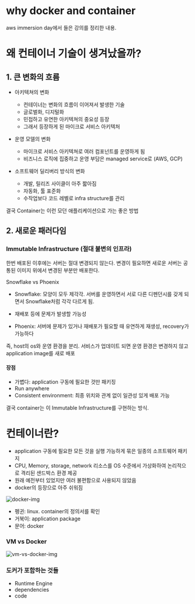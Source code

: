 # why docker and container

aws immersion day에서 들은 강의를 정리한 내용.

# 왜 컨테이너 기술이 생겨났을까?


## 1. 큰 변화의 흐름

- 아키텍쳐의 변화
  - 컨테이너는 변화의 흐름이 이어져서 발생한 기술
  - 글로벌화, 디지털화
  - 민접하고 유연한 아키텍쳐의 중요성 등장
  - 그래서 등장하게 된 마이크로 서비스 아키텍처

- 운영 모델의 변화
  - 마이크로 서비스 아키텍쳐로 여러 컴포넌트를 운영하게 됨
  - 비즈니스 로직에 집중하고 운영 부담은 managed service로 (AWS, GCP)

- 소프트웨어 딜리버리 방식의 변화
  - 개발, 릴리즈 사이클이 아주 짧아짐
  - 자동화, 툴 표준화
  - 수작업보다 코드 레벨로 infra structure를 관리

결국 Container는 이런 모던 애플리케이션으로 가는 좋은 방법

## 2. 새로운 패러다임

### **Immutable Infrastructure** (절대 불변의 인프라)

한번 배포된 이후에는 서버는 절대 변경되지 않는다. 변경이 필요하면 새로운 서버는 공통된 이미지 위에서 변경된 부분만 배포한다.

Snowflake vs Phoenix

- Snowflake: 모양이 모두 제각각. 서버를 운영하면서 서로 다른 디펜던시를 갖게 되면서 Snowflake처럼 각각 다르게 됨.
- 재배포 등에 문제가 발생할 가능성

- Phoenix: 서버에 문제가 있거나 재배포가 필요할 때 유연하게 재생성, recovery가 가능하다

즉, host의 os와 운영 환경을 분리. 서비스가 업데이트 되면 운영 환경은 변경하지 않고 application image를 새로 배포

#### 장점
- 가볍다: application 구동에 필요한 것만 패키징
- Run anywhere
- Consistent environment: 최종 위치와 관계 없이 일관성 있게 배포 가능

결국 container는 이 Immutable Infrastructure를 구현하는 방식.


# 컨테이너란?

- application 구동에 필요한 모든 것을 실행 가능하게 묶은 일종의 소프트웨어 패키지
- CPU, Memory, storage, network 리소스를 OS 수준에서 가상화하여 논리적으로 격리된 샌드박스 환경 제공
- 원래 예전부터 있었지만 여러 불편함으로 사용되지 않았음
- docker의 등장으로 아주 쉬워짐


![docker-img](https://miro.medium.com/max/1886/1*nM48U9Cxi6UeeQyCFZZzMA.png)

- 펭귄: linux. container의 정의서를 확인
- 거북이: application package
- 문어: docker

### VM vs Docker

![vm-vs-docker-img](https://miro.medium.com/max/1153/0*vaQjmFLTAFD5qOJK.png)

### 도커가 포함하는 것들

- Runtime Engine
- dependencies
- code



